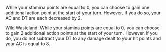 
While your stamina points are equal to 0, you can choose to gain one additional action point at the start of your turn. However, if you do so, your AC and DT are each decreased by 2. 

Wild Wasteland: While your stamina points are equal to 0, you can choose to gain 2 additional action points at the start of your turn. However, if you do, you do not subtract your DT to any damage dealt to your hit points and your AC is equal to 8.